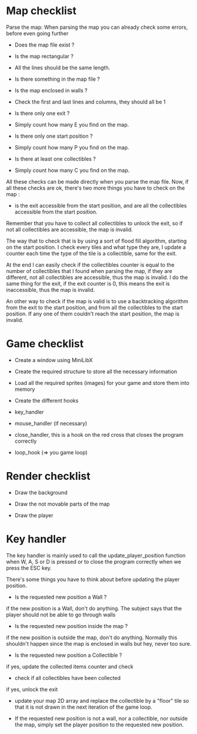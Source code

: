 # Map checklist

Parse the map: When parsing the map you can already check some errors, before even going further

- Does the map file exist ?

- Is the map rectangular ?

- All the lines should be the same length.

- Is there something in the map file ?

- Is the map enclosed in walls ?

- Check the first and last lines and columns, they should all be 1

- Is there only one exit ?

- Simply count how many E you find on the map.

- Is there only one start position ?

- Simply count how many P you find on the map.

- Is there at least one collectibles ?

- Simply count how many C you find on the map.

All these checks can be made directly when you parse the map file. Now, if all these checks are ok, there's two more things you have to check on the map : 

- is the exit accessible from the start position, and are all the collectibles accessible from the start position.

Remember that you have to collect all collectibles to unlock the exit, so if not all collectibles are accessible, the map is invalid.

The way that to check that is by using a sort of flood fill algorithm, starting on the start position. I check every tiles and what type they are, I update a counter each time the type of the tile is a collectible, same for the exit.

At the end I can easily check if the collectibles counter is equal to the number of collectibles that I found when parsing the map, if they are different, not all collectibles are accessible, thus the map is invalid.
I do the same thing for the exit, if the exit counter is 0, this means the exit is inaccessible, thus the map is invalid.

An other way to check if the map is valid is to use a backtracking algorithm from the exit to the start position, and from all the collectibles to the start position. If any one of them couldn't reach the start position, the map is invalid.

# Game checklist

- Create a window using MiniLibX

- Create the required structure to store all the necessary information

- Load all the required sprites (images) for your game and store them into memory

- Create the different hooks

- key_handler

- mouse_handler (if necessary)

- close_handler, this is a hook on the red cross that closes the program correctly

- loop_hook (=> you game loop)

# Render checklist

- Draw the background

- Draw the not movable parts of the map

- Draw the player

# Key handler

The key handler is mainly used to call the update_player_position function when W, A, S or D is pressed or to close the program correctly when we press the ESC key.

There's some things you have to think about before updating the player position.

- Is the requested new position a Wall ?

if the new position is a Wall, don't do anything. The subject says that the player should not be able to go through walls

- Is the requested new position inside the map ?

if the new position is outside the map, don't do anything. Normally this shouldn't happen since the map is enclosed in walls but hey, never too sure.

- Is the requested new position a Collectible ?

if yes, update the collected items counter and check

- check if all collectibles have been collected

if yes, unlock the exit

- update your map 2D array and replace the collectible by a "floor" tile so that it is not drawn in the next iteration of the game loop.

- If the requested new position is not a wall, nor a collectible, nor outside the map, simply set the player position to the requested new position.